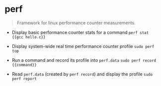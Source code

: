 # perf
> Framework for linux performance counter measurements.

- Display basic performance counter stats for a command
`perf stat {{gcc hello.c}}`

- Display system-wide real time performance counter profile
`sudo perf top`

- Run a command and record its profile into `perf.data`
`sudo perf record {{command}}`

- Read `perf.data` (created by `perf record`) and display the profile
`sudo perf report`
